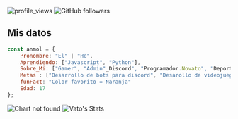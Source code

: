 ![profile_views](https://komarev.com/ghpvc/?username=ElVatoEste)
![GitHub followers](https://img.shields.io/github/followers/ElVatoEste?label=Follow&style=social)

## Mis datos
```javascript
const anmol = {
    Pronombre: "El" | "He",
    Aprendiendo: ["Javascript", "Python"],
    Sobre_Mi: ["Gamer", "Admin"_Discord", "Programador.Novato", "Deportista"],
    Metas : ["Desarrollo de bots para discord", "Desarollo de videojuegos"],
    funFact: "Color favorito = Naranja"
    Edad: 17
};
```

![Chart not found](https://raw.githubusercontent.com/anmol098/anmol098/master/charts/bar_graph.png) 
![Vato's Stats](https://github-readme-stats.vercel.app/api?username=ElVatoEste&show_icons=true&hide=contribs,prs&cache_seconds=86400&theme=darcula)
